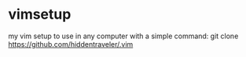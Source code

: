 # vimsetup
my vim setup to use in any computer with a simple command:
git clone https://github.com/hiddentraveler/.vim
